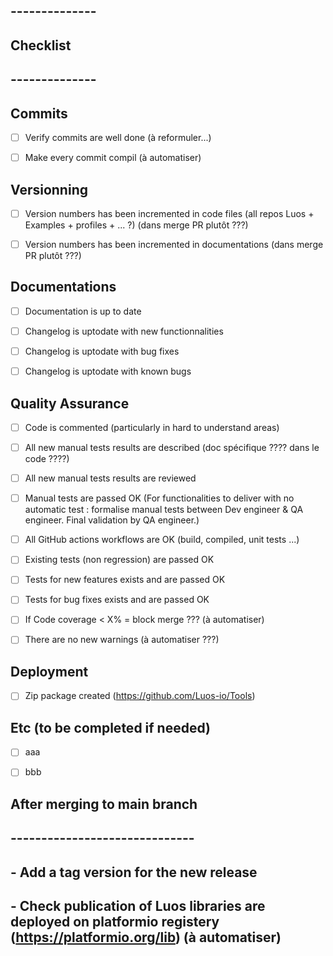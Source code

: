 ## --------------
## Checklist
## --------------


## Commits
- [ ] Verify commits are well done (à reformuler...)
- [ ] Make every commit compil (à automatiser)


## Versionning
- [ ] Version numbers has been incremented in code files (all repos Luos + Examples + profiles + ... ?) (dans merge PR plutôt ???)
- [ ] Version numbers has been incremented in documentations (dans merge PR plutôt ???)


## Documentations
- [ ] Documentation is up to date
- [ ] Changelog is uptodate with new functionnalities
- [ ] Changelog is uptodate with bug fixes
- [ ] Changelog is uptodate with known bugs


## Quality Assurance
- [ ] Code is commented (particularly in hard to understand areas)
- [ ] All new manual tests results are described (doc spécifique ???? dans le code ????)
- [ ] All new manual tests results are reviewed
- [ ] Manual tests are passed OK (For functionalities to deliver with no automatic test : formalise manual tests between  Dev engineer & QA engineer. Final validation by QA engineer.)
- [ ] All GitHub actions workflows are OK (build, compiled, unit tests ...)
- [ ] Existing tests (non regression) are passed OK
- [ ] Tests for new features exists and are passed OK
- [ ] Tests for bug fixes exists and are passed OK
- [ ] If Code coverage < X% = block merge ??? (à automatiser)
- [ ] There are no new warnings (à automatiser ???)


## Deployment
- [ ] Zip package created (https://github.com/Luos-io/Tools)


## Etc (to be completed if needed)
- [ ] aaa
- [ ] bbb


## After merging to main branch
## ------------------------------
## - Add a tag version for the new release
## - Check publication of Luos libraries are deployed on platformio registery (https://platformio.org/lib) (à automatiser)
